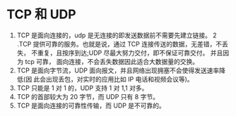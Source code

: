 # TCP 和 UDP

1. TCP 是面向连接的，udp 是无连接的即发送数据前不需要先建立链接。
   2 .TCP 提供可靠的服务。也就是说，通过 TCP 连接传送的数据，无差错，不丢失， 不重复，且按序到达;UDP 尽最大努力交付，即不保证可靠交付。 并且因为 tcp 可靠， 面向连接，不会丢失数据因此适合大数据量的交换。
2. TCP 是面向字节流，UDP 面向报文，并且网络出现拥塞不会使得发送速率降低(因 此会出现丢包，对实时的应用比如 IP 电话和视频会议等)。
3. TCP 只能是 1 对 1 的，UDP 支持 1 对 1,1 对多。
4. TCP 的首部较大为 20 字节，而 UDP 只有 8 字节。
5. TCP 是面向连接的可靠性传输，而 UDP 是不可靠的。
